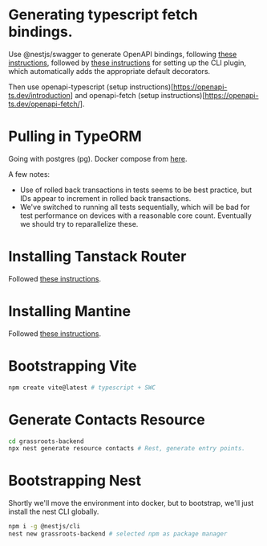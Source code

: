 # Generating typescript fetch bindings.

Use @nestjs/swagger to generate OpenAPI bindings, following [these instructions](https://docs.nestjs.com/openapi/introduction), followed by [these instructions](https://docs.nestjs.com/openapi/cli-plugin) for setting up the CLI plugin, which automatically adds the appropriate default decorators.

Then use openapi-typescript (setup instructions)[https://openapi-ts.dev/introduction] and openapi-fetch (setup instructions)[https://openapi-ts.dev/openapi-fetch/].

# Pulling in TypeORM

Going with postgres (pg).
Docker compose from [here](https://hub.docker.com/_/postgres).

A few notes:

- Use of rolled back transactions in tests seems to be best practice, but IDs appear to increment in rolled back transactions.
- We've switched to running all tests sequentially, which will be bad for test performance on devices with a reasonable core count. Eventually we should try to reparallelize these.

# Installing Tanstack Router

Followed [these instructions](https://tanstack.com/router/latest/docs/framework/react/quick-start).

# Installing Mantine

Followed [these instructions](https://mantine.dev/guides/vite/).

# Bootstrapping Vite

```sh
npm create vite@latest # typescript + SWC
```

# Generate Contacts Resource

```sh
cd grassroots-backend
npx nest generate resource contacts # Rest, generate entry points.
```

# Bootstrapping Nest

Shortly we'll move the environment into docker, but to bootstrap, we'll just install the nest CLI globally.

```sh
npm i -g @nestjs/cli
nest new grassroots-backend # selected npm as package manager
```
